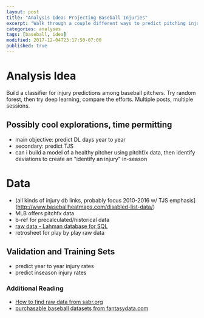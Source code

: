 ```yaml
---
layout: post
title: "Analysis Idea: Projecting Baseball Injuries"
excerpt: "Walk through a couple different ways to predict pitching injuries in Major League Baseball"
categories: analyses
tags: [baseball, idea]
modified: 2017-12-04T23:17:50-07:00
published: true
---
```


# Analysis Idea
Build a classifier for injury predictions among baseball pitchers.  Try random forest, then try deep learning, compare the efforts.  Multiple posts, multiple sessions.

## Possibly cool explorations, time permitting
* main objective: predict DL days year to year
* secondary: predict TJS
* can i build a model of a healthy pitcher using pitchf/x data, then identify deviations to create an "identify an injury" in-season

# Data
* (all kinds of injury db links, probably focus 2010-2016 w/ TJS emphasis](http://www.baseballheatmaps.com/disabled-list-data/)
* MLB offers pitchfx data
* b-ref for precalculated/historical data
* [raw data - Lahman database for SQL](http://seanlahman.com/baseball-archive/statistics)
* retrosheet for play by play raw data

## Validation and Training Sets
* predict year to year injury rates
* predict inseason injury rates

### Additional Reading
* [How to find raw data from sabr.org](http://sabr.org/sabermetrics/data)
* [purchasable baseball datasets from fantasydata.com](https://fantasydata.com/products/historical-sports-data.aspx)
